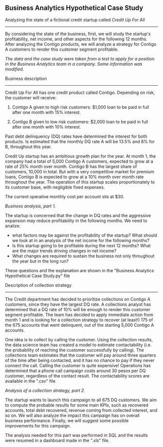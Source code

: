 ## **Business Analytics Hypothetical Case Study**
Analyzing the state of a fictional credit startup called *Credit Up For All*

---------------

By considering the state of the business, first, we will study the startup's profitability, net income, and other aspects for the following 12 months. After analyzing the Contigo products, we will analyze a strategy for Contigo A customers to render this customer segment profitable.

*The data and the case study were taken from a test to apply for a position in the Business Analytics team in a company. Some information was modified.*



Business description 

---------------

Credit Up For All has one credit product called Contigo. Depending on risk, the customer will receive:

1. Contigo A given to high risk customers: $1,000 loan to be paid in full after one month with 15% interest. 

2. Contigo B given to low risk customers: $2,000 loan to be paid in full after one month with 10% interest. 


Past debt delinquency (DQ) rates have determined the interest for both products. Is estimated that the monthly DQ rate A will be 13.5% and 8% for B, throughout this year.

Credit Up startup has an ambitious growth plan for the year. At month 1, the company had a total of 5,000 Contigo A customers, expected to grow at a rate of 25% month over month. Contigo B has the largest share of customers, 10,000 in total. But with a very competitive market for premium loans, Contigo B is expected to grow at a 10% month over month rate throughout the year. The operation of this startup scales proportionately to its customer base, with negligible fixed expenses.

The current operative monthly cost per account sits at $30.

*Business analysis, part 1.*


The startup is concerned that the change in DQ rates and the aggressive expansion may reduce profitability in the following months. We need to analize: 
- what factors may be against the profitability of the startup? What should we look at in an analysis of the net income for the following months? 
- Is this startup going to be profitable during the next 12 months? What are the major trends driving changes in net income?
- What changes are required to sustain the business not only throughout the year but in the long run? 

These questions and the explanation are shown in the "Business Analytics Hypothetical Case Study.py" file 

Description of collection strategy 

---------------


The Credit department has decided to prioritize collections on Contigo A customers, since they have the largest DQ rate. A collections analyst has determined that a DQ rate of 10% will be enough to render this customer segment profitable. The team has decided to apply immediate action from month 1 and is looking for a collection strategy to recover (at least!) 175 of the 675 accounts that went delinquent, out of the starting 5,000 Contigo A accounts.

One idea is to collect by calling the customer. Using the collection results, the data science team has created a model to estimate contactability (i.e. the probability of reaching the customer successfully by calling). The collections team estimates that the customer will pay around three quarters of the time after being contacted, and it has no chance to pay if they never connect the call. Calling the customer is quite expensive! Operations has determined that a phone call campaign costs around 30 pesos per DQ customer, regardless of the contact result. The contactability scores are available in the ".csv" file 

*Analysis of a collection strategy, part 2.*

The startup wants to launch this campaign to all 675 DQ customers. We aim to compute the probable results for some main KPIs, such as recovered accounts, total debt recovered, revenue coming from collected interest, and so on. We will also analyze the impact this campaign has on overall business performance. Finally, we will suggest some possible improvements for this campaign.

The analysis needed for this part was performed in SQL and the results were resumed in a dashboard made in the ".xls" file.


